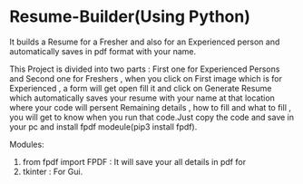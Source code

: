 # Resume-Builder(Using Python)
It builds a Resume for a Fresher and also for an Experienced person and automatically saves in pdf format with your name.

This Project is divided into two parts :
                          First one for Experienced Persons  and Second one for Freshers , when you click on First image which is for Experienced , a form will get open fill it and click on Generate Resume which automatically saves your resume with your name at that location where your code will persent 
Remaining details ,  how to fill and what to fill , you will get to know when you run that code.Just copy the code and save in your pc and install fpdf modeule(pip3 install fpdf).
                          
                          
Modules:
1) from fpdf import FPDF : It will save your all details in pdf for
2) tkinter               :  For Gui.


